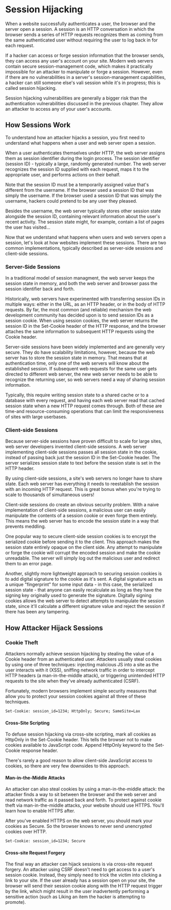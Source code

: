 # Session Hijacking

When a website successfully authenticates a user, the browser and the server open a session. A session is an HTTP conversation in which the browser sends a series of HTTP requests recognizes them as coming from the same authenticated user without requiring the user to log back in for each request.

If a hacker can access or forge session information that the browser sends, they can access any user's account on your site. Modern web servers contain secure session-management code, which makes it practically impossible for an attacker to manipulate or forge a session. However, even if there are no vulnerabilities in a server's session-management capabilities, a hacker can still someone else's vali session while it's in progress; this is called session hijacking.

Session hijacking vulnerabilities are generally a bigger risk than the authentication vulnerabilities discussed in the previous chapter. They allow an attacker to access any of your user's accounts.

## How Sessions Work

To understand how an attacker hijacks a session, you first need to understand what happens when a user and web server open a session. 

When a user authenticates themselves under HTTP, the web server assigns them as session identifier during the login process. The session identifier (session ID) - typically a large, randomly generated number. The web server recognizes the session ID supplied with each request, maps it to the appropriate user, and performs actions on their behalf.

Note that the session ID must be a temporarily assigned value that's different from the username. If the browser used a session ID that was simply the username. If the browser used a session ID that was simply the username, hackers could pretend to be any user they pleased.

Besides the username, the web server typically stores other session state alongside the session ID, containing relevant information about the user's recent activity. The session state might, for example, contain a list of pages the user has visited...

Now that we understand what happens when users and web servers open a session, let's look at how websites implement these sessions. There are two common implementations, typically described as server-side sessions and client-side sessions.

### Server-Side Sessions

In a traditional model of session managment, the web server keeps the session state in memory, and both the web server and browser pass the session identifier back and forth.

Historically, web servers have experimented with transferring session IDs in multiple ways: either in the URL, as an HTTP header, or in the body of HTTP requests. By far, the most common (and reliable) mechanism the web development community has decided upon is to send session IDs as a session cookie. When using session cookies, the web server returns the session ID in the Set-Cookie header of the HTTP response, and the browser attaches the same information to subsequent HTTP requests using the Cookie header.

Server-side sessions have been widely implemented and are generally very secure. They do have scalability limitations, however, because the web server has to store the session state in memory. That means that at authentication time, only one of the web servers will know about the established session. If subsequent web requests for the same user gets directed to different web server, the new web server needs to be able to recognize the returning user, so web servers need a way of sharing session information.

Typically, this require  writing session state to a shared cache or to a database with every request, and having each web server read that cached session state when a new HTTP request comes through. Both of these are time-and resource-consuming operations that can limit the responsiveness of sites with large userbases.

### Client-side Sessions

Because server-side sessions have proven difficult to scale for large sites, web server developers invented client-side sessions. A web server implementing client-side sessions passes all session state in the cookie, instead of passing back just the session ID in the Set-Cookie header. The server serializes session state to text before the session state is set in the HTTP header.

By using client-side sessions, a site's web servers no longer have to share state. Each web server has everything it needs to reestablish the session with an incoming HTTP request. This is great bonus when you're trying to scale to thousands of simultaneous users!

Client-side sessions do create an obvious security problem. With a naive implementation of client-side sessions, a malicious user can easily manipulate the contents of a session cookie or even forge them entirely. This means the web server has to encode the session state in a way that prevents meddling.

One popular way to secure client-side session cookies is to encrypt the serialized cookie before sending it to the client. This approach makes the session state entirely opaque on the client side. Any attempt to manipulate or forge the cookie will corrupt the encoded session and make the cookie unreadable. The server will simply log out the malicious user and redirect them to an error page.

Another, slightly more lightweight approach to securing session cookies is to add digital signature to the cookie as it's sent. A digital signature acts as a unique "fingerprint" for some input data - in this case, the serialized session state - that anyone can easily recalculate as long as they have the signing key originally used to generate the signature. Digitally signing cookies allows the web server to detect attempts to manipulate the session state, since it'll calculate a different signature value and reject the session if there has been any tampering.

## How Attacker Hijack Sessions

### Cookie Theft

Attackers normally achieve session hijacking by stealing the value of a Cookie header from an authenticated user. Attackers usually steal cookies by using one of three techniques: injecting malicious JS into a site as the user interacts with it (XSS), sniffing network traffic in order to intercept HTTP headers (a man-in-the-middle attack), or triggering unintended HTTP requests to the site when they've already authenticated (CSRF).

Fortunately, modern browsers implement simple security measures that allow you to protect your session cookies against all three of these techniques.

```txt
Set-Cookie: session_id=1234; HttpOnly; Secure; SameSite=Lax
```

#### Cross-Site Scripting

To defuse session hijacking via cross-site scripting, mark all cookies as HttpOnly in the Set-Cookie header. This tells the browser not to make cookies available to JavaScript code. Append HttpOnly keyword to the Set-Cookie response header.

There's rarely a good reason to allow client-side JavaScript access to cookies, so there are very few downsides to this approach.

#### Man-in-the-Middle Attacks

An attacker can also steal cookies by using a man-in-the-middle attack: the attacker finds a way to sit between the browser and the web server and read network traffic as it passed back and forth. To protect against cookie theft via man-in-the-middle attacks, your website should use HTTPS. You'll learn how to enable HTTPS after.

After you've enabled HTTPS on the web server, you should mark your cookies as Secure. So the browser knows to never send unencrypted cookies over HTTP.

```txt
Set-Cookie: session_id=1234; Secure
```

#### Cross-site Request Forgery

The final way an attacker can hijack sessions is via cross-site request forgery. An attacker using CSRF doesn't need to get access to a user's session cookie. Instead, they simply need to trick the victim into clicking a link to your site. If the user already has a session open on your site, the browser will send their session cookie along with the HTTP request trigger by the link, which might result in the user inadvertently performing a sensitive action (such as Liking an item the hacker is attempting to promote).
